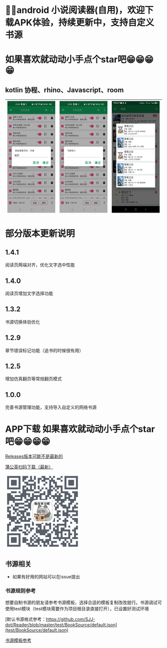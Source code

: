 # 🚀😄android 小说阅读器(自用)，欢迎下载APK体验，持续更新中，支持自定义书源
# 如果喜欢就动动小手点个star吧😁😁😁😁
## kotlin 协程、rhino、Javascript、room

| <img src="img/1.jpg" width = "180" height = "360"/>        | <img src="img/2.jpg" width = "180" height = "360"/>   |  <img src="img/Screenshot_1.jpg" width = "180" height = "360"/>  |
| - | - |- |

# 部分版本更新说明

## 1.4.1
阅读页两端对齐，优化文字选中性能

## 1.4.0
阅读页增加文字选择功能

## 1.3.2
书源切换体验优化

## 1.2.9
章节错误标记功能（追书的时候很有用）

## 1.2.5
增加仿真翻页等常规翻页模式

## 1.0.0
完善书源管理功能，支持导入自定义的网络书源

# APP下载 如果喜欢就动动小手点个star吧😁😁😁😁

[Releases版本可能不是最新的](https://github.com/SJJ-dot/Reader/releases)

[蒲公英扫码下载（最新）](https://www.pgyer.com/SJJ-dot-reader)

<img src="img/SJJ-dot-reader.png" width = "240" height = "240"/>

## 书源相关
* 如果有好用的网站可以在issue提出

### 书源规则参考 

想要自制书源的朋友请参考书源模板，选择合适的模板复制改改就行。书源调试可使用test模块（test模块需要作为项目根目录直接打开），已设置好测试环境

[默认书源格式参考：https://github.com/SJJ-dot/Reader/blob/master/test/BookSource/default.json](test/BookSource/default.json)

[书源模板参考](test/src/main/java/com/sjianjun/test/templete)
